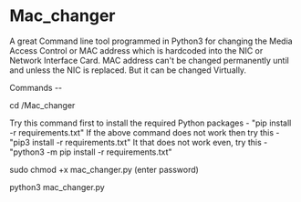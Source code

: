 # Mac_changer
A great Command line tool programmed in Python3 for changing the Media Access Control or MAC address which is hardcoded into the NIC or Network Interface Card. MAC address can't be changed permanently until and unless the NIC is replaced. But it can be changed Virtually.


Commands --

cd /Mac_changer

Try this command first to install the required Python packages - "pip install -r requirements.txt"
If the above command does not work then try this - "pip3 install -r requirements.txt"
It that does not work even, try this - "python3 -m pip install -r requirements.txt"


sudo chmod +x mac_changer.py 
(enter password)

python3 mac_changer.py
